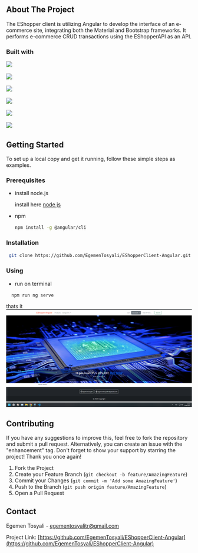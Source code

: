 ## About The Project
The EShopper client is utilizing Angular to develop the interface of
an e-commerce site, integrating both the Material and Bootstrap
frameworks. It performs e-commerce CRUD transactions using the EShopperAPI as an API.

### Built with
 ![](https://img.shields.io/badge/angular-%23DD0031.svg?style=for-the-badge&logo=angular&logoColor=white) 

 ![](https://img.shields.io/badge/javascript-%23323330.svg?style=for-the-badge&logo=javascript&logoColor=%23F7DF1E)

![](https://img.shields.io/badge/bootstrap-%238511FA.svg?style=for-the-badge&logo=bootstrap&logoColor=white)

![](https://img.shields.io/badge/jquery-%230769AD.svg?style=for-the-badge&logo=jquery&logoColor=white)

![](https://img.shields.io/badge/NPM-%23CB3837.svg?style=for-the-badge&logo=npm&logoColor=white)

![](https://img.shields.io/badge/rxjs-%23B7178C.svg?style=for-the-badge&logo=reactivex&logoColor=white)

## Getting Started
To set up a local copy and get it running, follow these simple steps as examples.

### Prerequisites
* install node.js

    install here [node js](https://nodejs.org/en/download)

* npm
  ```sh
  npm install -g @angular/cli
  ```

### Installation
   ```sh
    git clone https://github.com/EgemenTosyali/EShopperClient-Angular.git
   ```

### Using
  * run on terminal
  ```sh
    npm run ng serve
  ```
  thats it
  ![](images/1.png)


## Contributing
If you have any suggestions to improve this, feel free to fork the repository and submit a pull request. Alternatively, you can create an issue with the "enhancement" tag. Don't forget to show your support by starring the project! Thank you once again!

1. Fork the Project
2. Create your Feature Branch (`git checkout -b feature/AmazingFeature`)
3. Commit your Changes (`git commit -m 'Add some AmazingFeature'`)
4. Push to the Branch (`git push origin feature/AmazingFeature`)
5. Open a Pull Request

## Contact

Egemen Tosyali - egementosyalitr@gmail.com

Project Link: [https://github.com/EgemenTosyali/EShopperClient-Angular](https://github.com/EgemenTosyali/EShopperClient-Angular)
